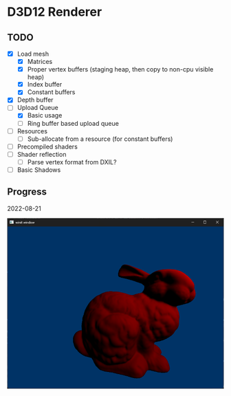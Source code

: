 # D3D12 Renderer

## TODO

- [x] Load mesh
  - [x] Matrices
  - [x] Proper vertex buffers (staging heap, then copy to non-cpu visible heap)
  - [x] Index buffer
  - [x] Constant buffers
- [x] Depth buffer
- [ ] Upload Queue
  - [x] Basic usage
  - [ ] Ring buffer based upload queue
- [ ] Resources
  - [ ] Sub-allocate from a resource (for constant buffers)
- [ ] Precompiled shaders
- [ ] Shader reflection
  - [ ] Parse vertex format from DXIL?
- [ ] Basic Shadows

## Progress

2022-08-21

![image of bunny](img/2022-08-21.png)